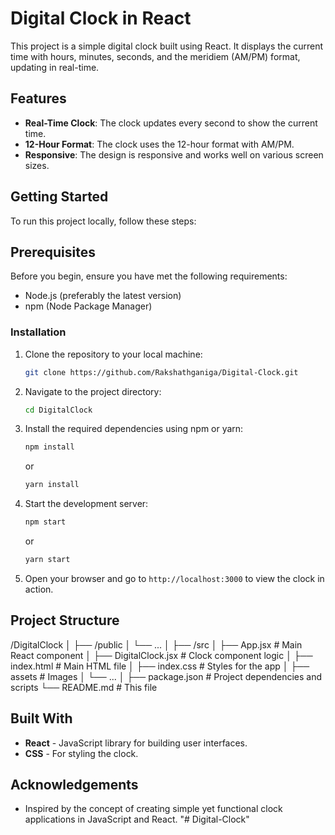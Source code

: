 # Digital Clock in React

This project is a simple digital clock built using React. It displays the current time with hours, minutes, seconds, and the meridiem (AM/PM) format, updating in real-time.

## Features

- **Real-Time Clock**: The clock updates every second to show the current time.
- **12-Hour Format**: The clock uses the 12-hour format with AM/PM.
- **Responsive**: The design is responsive and works well on various screen sizes.

## Getting Started

To run this project locally, follow these steps:

## Prerequisites

Before you begin, ensure you have met the following requirements:

- Node.js (preferably the latest version)
- npm (Node Package Manager)

### Installation

1. Clone the repository to your local machine:

    ```bash
    git clone https://github.com/Rakshathganiga/Digital-Clock.git
    ```

2. Navigate to the project directory:

    ```bash
    cd DigitalClock
    ```

3. Install the required dependencies using npm or yarn:

    ```bash
    npm install
    ```

    or

    ```bash
    yarn install
    ```

4. Start the development server:

    ```bash
    npm start
    ```

    or

    ```bash
    yarn start
    ```

5. Open your browser and go to `http://localhost:3000` to view the clock in action.


## Project Structure

/DigitalClock
│
├── /public
│   └── ...
│
├── /src
│   ├── App.jsx              # Main React component
│   ├── DigitalClock.jsx     # Clock component logic
│   ├── index.html           # Main HTML file
│   ├── index.css            # Styles for the app
│   ├── assets               # Images
│   └── ...
│
├── package.json             # Project dependencies and scripts
└── README.md                # This file

## Built With

- **React** - JavaScript library for building user interfaces.
- **CSS** - For styling the clock.

## Acknowledgements

- Inspired by the concept of creating simple yet functional clock applications in JavaScript and React.
"# Digital-Clock" 
